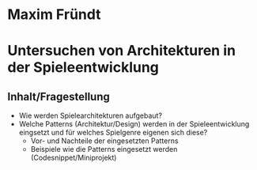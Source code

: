 # Maxim Fründt

# Untersuchen von Architekturen in der Spieleentwicklung

## Inhalt/Fragestellung
- Wie werden Spielearchitekturen aufgebaut?
- Welche Patterns (Architektur/Design) werden in der Spieleentwicklung eingsetzt und für welches Spielgenre eigenen sich diese?
    - Vor- und Nachteile der eingesetzten Patterns
    - Beispiele wie die Patterns eingesetzt werden (Codesnippet/Miniprojekt)